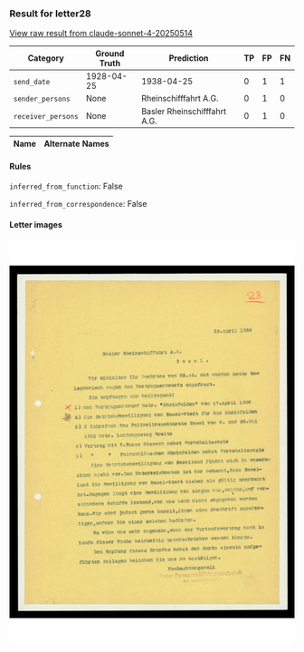 ### Result for letter28
[View raw result from claude-sonnet-4-20250514](https://github.com/RISE-UNIBAS/humanities_data_benchmark/blob/main/results/2025-09-30/T0103/request_T0103_letter28.json)


| Category          | Ground Truth | Prediction | TP | FP | FN |
|------------------|--------------|------------|----|----|----|
| `send_date`        | 1928-04-25 | 1938-04-25 | 0 | 1 | 1 |
| `sender_persons`  | None | Rheinschifffahrt A.G. | 0 | 1 | 0 |
| `receiver_persons` | None | Basler Rheinschifffahrt A.G. | 0 | 1 | 0 |

| Name | Alternate Names |
| --- | --- |

#### Rules
`inferred_from_function`: False

`inferred_from_correspondence`: False

#### Letter images

<img src="https://github.com/RISE-UNIBAS/humanities_data_benchmark/blob/main/benchmarks/metadata_extraction/images/letter28_p1.jpg?raw=true" alt="letter28_p1.jpg" width="800px">

